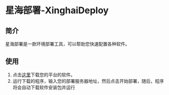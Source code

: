 # 星海部署-XinghaiDeploy
## 简介
星海部署是一款环境部署工具，可以帮助您快速配置各种软件。
## 使用
1. 点击[这里](https://github.com/xinghai-osc/xinghai-deploy/releases)下载您的平台的软件。
2. 运行下载的程序，输入您的部署服务器地址，然后点击开始部署，随后，程序将会自动下载软件安装包并运行